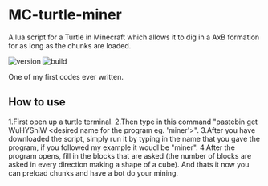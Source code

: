 # MC-turtle-miner

A lua script for a Turtle in Minecraft which allows it to dig in a AxB formation for as long as the chunks are loaded.

![version](https://img.shields.io/badge/version-v1.0-red) ![build](https://img.shields.io/badge/built%20with-lua-red?logo=lua)

One of my first codes ever written.


## How to use
1.First open up a turtle terminal. 
2.Then type in this command "pastebin get WuHYShiW <desired name for the program eg. 'miner'>". 
3.After you have downloaded the script, simply run it by typing in the name that you gave the program, if you followed my example it woudl be "miner". 
4.After the program opens, fill in the blocks that are asked (the number of blocks are asked in every direction making a shape of a cube). And thats it now you can preload chunks and have a bot do your mining.
